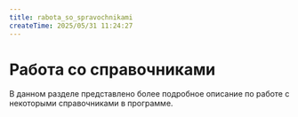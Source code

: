 ```yaml
---
title: rabota_so_spravochnikami
createTime: 2025/05/31 11:24:27
---
```

# Работа со справочниками

В данном разделе представлено более подробное описание по работе с некоторыми справочниками в программе.

